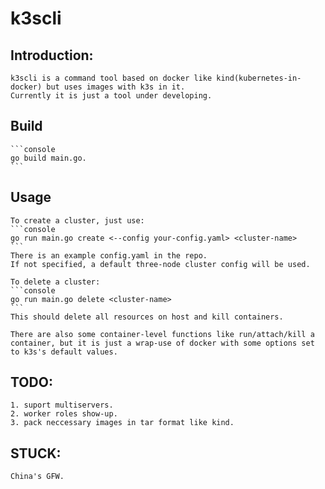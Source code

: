 # k3scli

## Introduction:
	k3scli is a command tool based on docker like kind(kubernetes-in-docker) but uses images with k3s in it.
	Currently it is just a tool under developing.

## Build
	```console
	go build main.go.
	```

## Usage
	To create a cluster, just use:
	```console
	go run main.go create <--config your-config.yaml> <cluster-name>
	```	
	There is an example config.yaml in the repo.
	If not specified, a default three-node cluster config will be used.

	To delete a cluster:
	```console
	go run main.go delete <cluster-name>
	```
	This should delete all resources on host and kill containers.	

	There are also some container-level functions like run/attach/kill a container, but it is just a wrap-use of docker with some options set to k3s's default values.

## TODO:
	1. suport multiservers.
	2. worker roles show-up.
	3. pack neccessary images in tar format like kind.
## STUCK:	
	China's GFW.
